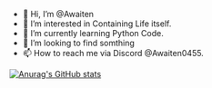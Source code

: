 - 👋 Hi, I’m @Awaiten
- 👀 I’m interested in Containing Life itself.
- 🌱 I’m currently learning Python Code.
- 💞️ I’m looking to find somthing 
- 📫 How to reach me via Discord @Awaiten0455.

<!---
Awaiten/Awaiten is a ✨ special ✨ repository because its `README.md` (this file) appears on your GitHub profile.
You can click the Preview link to take a look at your changes.
--->
[![Anurag's GitHub stats](https://github-readme-stats.vercel.app/api?username=Awaiten)](https://github.com/anuraghazra/github-readme-stats)
